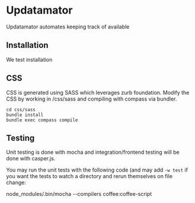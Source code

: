 # Updatamator

Updatamator automates keeping track of available

## Installation

We test installation

## CSS

CSS is generated using SASS which leverages zurb foundation. Modify the CSS by working in /css/sass and compiling with compass via bundler.

    cd css/sass
    bundle install
    bundle exec compass compile

## Testing

Unit testing is done with mocha and integration/frontend testing will be done with casper.js.

You may run the unit tests with the following code (and may add `-w test` if you want the tests to watch a directory and rerun themselves on file change:

  node_modules/.bin/mocha --compilers coffee:coffee-script
